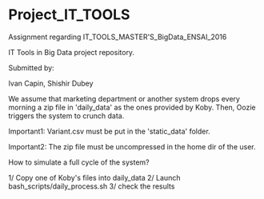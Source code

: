 # Project_IT_TOOLS
Assignment regarding IT_TOOLS_MASTER'S_BigData_ENSAI_2016


IT Tools in Big Data project repository.

Submitted by:

Ivan Capin, Shishir Dubey


We assume that marketing department or another system drops every morning
a zip file in 'daily_data' as the ones provided by Koby.
Then, Oozie triggers the system to crunch data.

Important1: Variant.csv must be put in the 'static_data' folder.

Important2: The zip file must be uncompressed in the home dir of the user.

How to simulate a full cycle of the system?

1/ Copy one of Koby's files into daily_data
2/ Launch bash_scripts/daily_process.sh
3/ check the results

